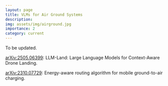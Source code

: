 ```yaml
---
layout: page
title: VLMs for Air Ground Systems 
description: 
img: assets/img/airground.jpg
importance: 2
category: current
---
```


To be updated.

[arXiv:2505.06399](https://arxiv.org/abs/2505.06399): LLM-Land: Large Language Models for Context-Aware Drone Landing.

[arXiv:2310.07729](https://arxiv.org/abs/2310.07729): Energy-aware routing algorithm for mobile ground-to-air charging.
